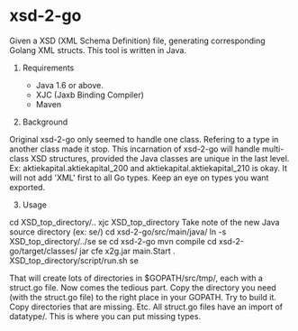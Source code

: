 xsd-2-go
========

Given a XSD (XML Schema Definition) file, generating corresponding Golang XML structs. 
This tool is written in Java.

1. Requirements
	* Java 1.6 or above.
	* XJC (Jaxb Binding Compiler) 
	* Maven

2. Background

Original xsd-2-go only seemed to handle one class. Refering to a type in another class made it stop.
This incarnation of xsd-2-go will handle multi-class XSD structures, provided the Java classes are unique in the last level. Ex: aktiekapital.aktiekapital_200 and aktiekapital.aktiekapital_210 is okay.
It will not add 'XML' first to all Go types. Keep an eye on types you want exported.

3. Usage

cd XSD_top_directory/..
xjc XSD_top_directory
Take note of the new Java source directory (ex: se/)
cd xsd-2-go/src/main/java/
ln -s XSD_top_directory/../se se
cd xsd-2-go
mvn compile
cd xsd-2-go/target/classes/
jar cfe x2g.jar main.Start .
XSD_top_directory/script/run.sh se

That will create lots of directories in $GOPATH/src/tmp/, each with a struct.go file.
Now comes the tedious part. Copy the directory you need (with the struct.go file) to
the right place in your GOPATH. Try to build it. Copy directories that are missing. Etc.
All struct.go files have an import of datatype/. This is where you can put missing types.